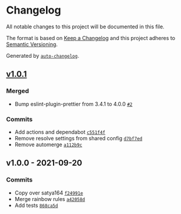 # Changelog

All notable changes to this project will be documented in this file.

The format is based on [Keep a Changelog](https://keepachangelog.com/en/1.0.0/)
and this project adheres to [Semantic Versioning](https://semver.org/spec/v2.0.0.html).

Generated by [`auto-changelog`](https://github.com/CookPete/auto-changelog).

## [v1.0.1](https://github.com/rainbow-me/eslint-config-rainbow/compare/v1.0.0...v1.0.1)

### Merged

- Bump eslint-plugin-prettier from 3.4.1 to 4.0.0 [`#2`](https://github.com/rainbow-me/eslint-config-rainbow/pull/2)

### Commits

- Add actions and dependabot [`c551f4f`](https://github.com/rainbow-me/eslint-config-rainbow/commit/c551f4fae76906290d5f8de31e3e0e8c4bd6f4bf)
- Remove resolve settings from shared config [`d7bf7ed`](https://github.com/rainbow-me/eslint-config-rainbow/commit/d7bf7ed7bc5ee721d50dfcdce7531b3a2a3599c1)
- Remove automerge [`a112b9c`](https://github.com/rainbow-me/eslint-config-rainbow/commit/a112b9cbe3baa3e4a2f84dcf9a19295e4e4c5765)

## v1.0.0 - 2021-09-20

### Commits

- Copy over satya164 [`f24991e`](https://github.com/rainbow-me/eslint-config-rainbow/commit/f24991e23787878b2aea9ed402382e580ffac421)
- Merge rainbow rules [`a42058d`](https://github.com/rainbow-me/eslint-config-rainbow/commit/a42058df8ea41c01e0d2d0722cadd4e6c0286048)
- Add tests [`868ca5d`](https://github.com/rainbow-me/eslint-config-rainbow/commit/868ca5daa587e722407264d07c1d16967897b360)
